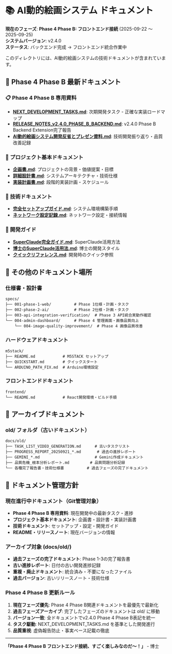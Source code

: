 # 📚 AI動的絵画システム ドキュメント

**現在のフェーズ**: **Phase 4 Phase B: フロントエンド接続** (2025-09-22 ～ 2025-09-25)  
**システムバージョン**: v2.4.0  
**ステータス**: バックエンド完成 → フロントエンド統合作業中

このディレクトリには、AI動的絵画システムの技術ドキュメントが含まれています。

## 🚀 Phase 4 Phase B 最新ドキュメント

### 📋 Phase 4 Phase B 専用資料
- **[NEXT_DEVELOPMENT_TASKS.md](../NEXT_DEVELOPMENT_TASKS.md)**: 次期開発タスク - 正確な実装ロードマップ
- **[RELEASE_NOTES_v2.4.0_PHASE_B_BACKEND.md](../RELEASE_NOTES_v2.4.0_PHASE_B_BACKEND.md)**: v2.4.0 Phase B Backend Extension完了報告
- **[AI動的絵画システム開発反省とプレゼン資料.md](AI動的絵画システム開発反省とプレゼン資料.md)**: 技術開発振り返り・品質改善記録

### 🎯 プロジェクト基本ドキュメント
- **[企画書.md](../企画書.md)**: プロジェクトの背景・価値提案・目標
- **[詳細設計書.md](../詳細設計書.md)**: システムアーキテクチャ・技術仕様
- **[実装計画書.md](../実装計画書.md)**: 段階的実装計画・スケジュール

### 🔧 技術ドキュメント
- **[完全セットアップガイド.md](完全セットアップガイド.md)**: システム環境構築手順
- **[ネットワーク設定記録.md](ネットワーク設定記録.md)**: ネットワーク設定・接続情報

### 🧠 開発ガイド
- **[SuperClaude完全ガイド.md](SuperClaude完全ガイド.md)**: SuperClaude活用方法
- **[博士のSuperClaude活用法.md](博士のSuperClaude活用法.md)**: 博士の開発スタイル
- **[クイックリファレンス.md](クイックリファレンス.md)**: 開発時のクイック参照

## 📁 その他のドキュメント場所

### 仕様書・設計書
```
specs/
├── 001-phase-1-web/          # Phase 1仕様・計画・タスク
├── 002-phase-2-ai/           # Phase 2仕様・計画・タスク
├── 003-api-integration-verification/  # Phase 3 API統合実動作確認
└── 004-admin-dashboard/      # Phase 4 管理画面・画像品質向上
    └── 004-image-quality-improvement/  # Phase 4 画像品質改善
```

### ハードウェアドキュメント
```
m5stack/
├── README.md            # M5STACK セットアップ
├── QUICKSTART.md        # クイックスタート
└── ARDUINO_PATH_FIX.md  # Arduino環境設定
```

### フロントエンドドキュメント
```
frontend/
└── README.md            # React開発環境・ビルド手順
```

## 📁 アーカイブドキュメント

### old/ フォルダ（古いドキュメント）
```
docs/old/
├── TASK_LIST_VIDEO_GENERATION.md      # 古いタスクリスト
├── PROGRESS_REPORT_20250921_*.md       # 過去の進捗レポート
├── GEMINI_*.md                        # Gemini作成ドキュメント
├── 品質危機_根本分析レポート.md         # 品質問題分析記録
└── 各種完了報告書・技術仕様書          # 過去フェーズの完了ドキュメント
```

## 🎯 ドキュメント管理方針

### 現在進行中ドキュメント（Git管理対象）
- **Phase 4 Phase B 専用資料**: 現在開発中の最新タスク・進捗
- **プロジェクト基本ドキュメント**: 企画書・設計書・実装計画書
- **技術ドキュメント**: セットアップ・設定・開発ガイド
- **README・リリースノート**: 現在バージョンの情報

### アーカイブ対象 (docs/old/)
- **過去フェーズの完了ドキュメント**: Phase 1-3の完了報告書
- **古い進捗レポート**: 日付の古い開発進捗記録
- **重複・廃止ドキュメント**: 統合済み・不要になったファイル
- **過去バージョン**: 古いリリースノート・技術仕様

### Phase 4 Phase B 更新ルール
1. **現在フェーズ優先**: Phase 4 Phase B関連ドキュメントを最優先で最新化
2. **過去フェーズアーカイブ**: 完了したフェーズのドキュメントは old/ に移動
3. **バージョン一致**: 全ドキュメントでv2.4.0 Phase 4 Phase B表記を統一
4. **タスク駆動**: NEXT_DEVELOPMENT_TASKS.md を基準とした開発進行
5. **品質重視**: 虚偽報告防止・事実ベース記載の徹底

---

**「Phase 4 Phase B フロントエンド接続、すごく楽しみなのだ〜！」** - 博士